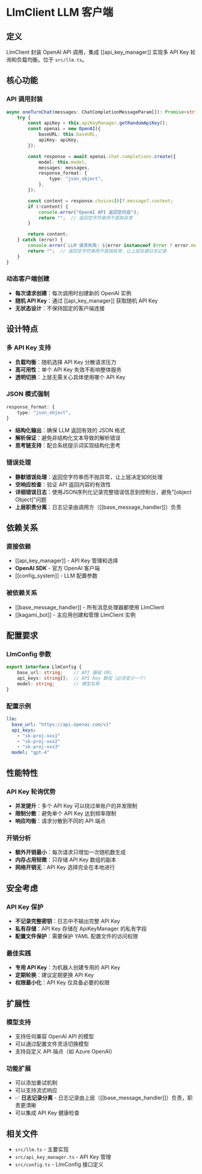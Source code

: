 # LlmClient LLM 客户端

## 定义

LlmClient 封装 OpenAI API 调用，集成 [[api_key_manager]] 实现多 API Key 轮询和负载均衡。位于 `src/llm.ts`。

## 核心功能

### API 调用封装
```typescript
async oneTurnChat(messages: ChatCompletionMessageParam[]): Promise<string> {
    try {
        const apiKey = this.apiKeyManager.getRandomApiKey();
        const openai = new OpenAI({
            baseURL: this.baseURL,
            apiKey: apiKey,
        });

        const response = await openai.chat.completions.create({
            model: this.model,
            messages: messages,
            response_format: {
                type: "json_object",
            },
        });

        const content = response.choices[0]?.message?.content;
        if (!content) {
            console.error("OpenAI API 返回空内容");
            return "";  // 返回空字符串而不是抛异常
        }

        return content;
    } catch (error) {
        console.error(`LLM 请求失败: ${error instanceof Error ? error.message : JSON.stringify(error, null, 2)}`);
        return "";  // 返回空字符串而不是抛异常，让上层处理日志记录
    }
}
```

### 动态客户端创建
- **每次请求创建**：每次调用时创建新的 OpenAI 实例
- **随机 API Key**：通过 [[api_key_manager]] 获取随机 API Key
- **无状态设计**：不保持固定的客户端连接

## 设计特点

### 多 API Key 支持
- **负载均衡**：随机选择 API Key 分散请求压力
- **高可用性**：单个 API Key 失效不影响整体服务
- **透明切换**：上层无需关心具体使用哪个 API Key

### JSON 模式强制
```typescript
response_format: {
    type: "json_object",
}
```
- **结构化输出**：确保 LLM 返回有效的 JSON 格式
- **解析保证**：避免非结构化文本导致的解析错误
- **思考链支持**：配合系统提示词实现结构化思考

### 错误处理
- **静默错误处理**：返回空字符串而不抛异常，让上层决定如何处理
- **空响应检查**：验证 API 返回内容的有效性
- **详细错误日志**：使用JSON序列化记录完整错误信息到控制台，避免"[object Object]"问题
- **上层职责分离**：日志记录由调用方（[[base_message_handler]]）负责

## 依赖关系

### 直接依赖
- [[api_key_manager]] - API Key 管理和选择
- **OpenAI SDK** - 官方 OpenAI 客户端
- [[config_system]] - LLM 配置参数

### 被依赖关系
- [[base_message_handler]] - 所有消息处理器都使用 LlmClient
- [[kagami_bot]] - 主应用创建和管理 LlmClient 实例

## 配置要求

### LlmConfig 参数
```typescript
export interface LlmConfig {
    base_url: string;    // API 基础 URL
    api_keys: string[];  // API Key 数组（必须至少一个）
    model: string;       // 模型名称
}
```

### 配置示例
```yaml
llm:
  base_url: "https://api.openai.com/v1"
  api_keys:
    - "sk-proj-xxx1"
    - "sk-proj-xxx2"
    - "sk-proj-xxx3"
  model: "gpt-4"
```

## 性能特性

### API Key 轮询优势
- **并发提升**：多个 API Key 可以绕过单账户的并发限制
- **限制分散**：避免单个 API Key 达到频率限制
- **响应均衡**：请求分散到不同的 API 端点

### 开销分析
- **额外开销最小**：每次请求只增加一次随机数生成
- **内存占用轻微**：只存储 API Key 数组的副本
- **网络开销无**：API Key 选择完全在本地进行

## 安全考虑

### API Key 保护
- **不记录完整密钥**：日志中不输出完整 API Key
- **私有存储**：API Key 存储在 ApiKeyManager 的私有字段
- **配置文件保护**：需要保护 YAML 配置文件的访问权限

### 最佳实践
- **专用 API Key**：为机器人创建专用的 API Key
- **定期轮换**：建议定期更换 API Key
- **权限最小化**：API Key 仅具备必要的权限

## 扩展性

### 模型支持
- 支持任何兼容 OpenAI API 的模型
- 可以通过配置文件灵活切换模型
- 支持自定义 API 端点（如 Azure OpenAI）

### 功能扩展
- 可以添加重试机制
- 可以支持流式响应
- ✅ **日志记录分离** - 日志记录由上层（[[base_message_handler]]）负责，职责更清晰
- 可以集成 API Key 健康检查

## 相关文件
- `src/llm.ts` - 主要实现
- `src/api_key_manager.ts` - API Key 管理
- `src/config.ts` - LlmConfig 接口定义